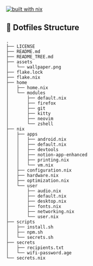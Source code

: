 [![built with nix](https://img.shields.io/static/v1?logo=nixos&logoColor=white&label=&message=Built%40with%40Nix&color=41439a)](https://builtwithnix.org)

## 📂 Dotfiles Structure
```
.
├── LICENSE
├── README.md
├── README_TREE.md
├── assets
│   └── wallpaper.png
├── flake.lock
├── flake.nix
├── home
│   ├── home.nix
│   └── modules
│       ├── default.nix
│       ├── firefox
│       ├── git
│       ├── kitty
│       ├── neovim
│       └── zshell
├── nix
│   ├── apps
│   │   ├── android.nix
│   │   ├── default.nix
│   │   ├── devtools
│   │   ├── notion-app-enhanced
│   │   ├── printing.nix
│   │   └── vm.nix
│   ├── configuration.nix
│   ├── hardware.nix
│   ├── optimization.nix
│   └── user
│       ├── audio.nix
│       ├── default.nix
│       ├── desktop.nix
│       ├── fonts.nix
│       ├── networking.nix
│       └── user.nix
├── scripts
│   ├── install.sh
│   ├── npm.sh
│   └── secrets.sh
├── secrets
│   ├── recipients.txt
│   └── wifi-password.age
└── secrets.nix
```
